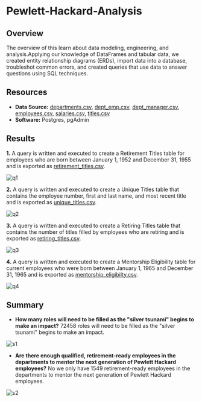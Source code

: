 # Pewlett-Hackard-Analysis

## Overview
The overview of this learn about data modeling, engineering, and analysis.Applying our knowledge of DataFrames and tabular data, we created entity relationship diagrams (ERDs), import data into a database, troubleshot common errors, and created queries that use data to answer questions using SQL techniques.

## Resources

  - **Data Source:** [departments.csv](https://github.com/tkiruthika/Pewlett-Hackard-Analysis/files/8055221/departments.csv), [dept_emp.csv](https://github.com/tkiruthika/Pewlett-Hackard-Analysis/files/8055225/dept_emp.csv), [dept_manager.csv](https://github.com/tkiruthika/Pewlett-Hackard-Analysis/files/8055226/dept_manager.csv), [employees.csv](https://github.com/tkiruthika/Pewlett-Hackard-Analysis/files/8055227/employees.csv), [salaries.csv](https://github.com/tkiruthika/Pewlett-Hackard-Analysis/files/8055228/salaries.csv), [titles.csv](https://github.com/tkiruthika/Pewlett-Hackard-Analysis/files/8055229/titles.csv)
  - **Software:** Postgres, pgAdmin

## Results
  
  **1.** A query is written and executed to create a Retirement Titles table for employees who are born between January 1, 1952 and December 31, 1955 and is exported as [retirement_titles.csv](https://github.com/tkiruthika/Pewlett-Hackard-Analysis/files/8055242/retirement_titles.csv).

  ![q1](https://user-images.githubusercontent.com/95719819/153746716-60838ac3-1e5e-4b9a-b591-6d4e1faeb4df.PNG)

  **2.** A query is written and executed to create a Unique Titles table that contains the employee number, first and last name, and most recent title and is exported as [unique_titles.csv](https://github.com/tkiruthika/Pewlett-Hackard-Analysis/files/8055244/unique_titles.csv).
  
  ![q2](https://user-images.githubusercontent.com/95719819/153746834-78d4b654-9429-4f23-92d3-dbbda24ac1b6.PNG)
  
  **3.** A query is written and executed to create a Retiring Titles table that contains the number of titles filled by employees who are retiring and is exported as [retiring_titles.csv](https://github.com/tkiruthika/Pewlett-Hackard-Analysis/files/8055251/retiring_titles.csv).
   
  ![q3](https://user-images.githubusercontent.com/95719819/153746998-2e67e999-949b-4f15-a20a-debd5e1361ab.PNG)
  
  **4.** A query is written and executed to create a Mentorship Eligibility table for current employees who were born between January 1, 1965 and December 31, 1965 and is exported as [mentorship_eligibilty.csv](https://github.com/tkiruthika/Pewlett-Hackard-Analysis/files/8055255/mentorship_eligibilty.csv).

  ![q4](https://user-images.githubusercontent.com/95719819/153747116-e496b7c0-2b3b-494a-be7a-817cb5cf742c.PNG)
  
  ## Summary
  
   - **How many roles will need to be filled as the "silver tsunami" begins to make an impact?**
     72458 roles will need to be filled as the "silver tsunami" begins to make an impact.
     
   ![s1](https://user-images.githubusercontent.com/95719819/153748373-02f65c31-535d-420f-a9eb-a0cb4d8151ab.png)

   - **Are there enough qualified, retirement-ready employees in the departments to mentor the next generation of Pewlett Hackard employees?**
     No we only have 1549 retirement-ready employees in the departments to mentor the next generation of Pewlett Hackard employees.
   
   ![s2](https://user-images.githubusercontent.com/95719819/153748393-c3cc2cce-795e-4d54-a392-c4ac53eaea0b.PNG)

